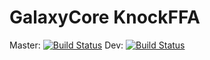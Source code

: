 # GalaxyCore KnockFFA

Master: [![Build Status](https://ci.galaxycore.net/api/badges/GalaxyCore-net/GalaxyCore-KnockFFA/status.svg)](https://ci.galaxycore.net/GalaxyCore-net/GalaxyCore-KnockFFA)
Dev: [![Build Status](https://ci.galaxycore.net/api/badges/GalaxyCore-net/GalaxyCore-KnockFFA/status.svg?ref=refs/heads/dev)](https://ci.galaxycore.net/GalaxyCore-net/GalaxyCore-KnockFFA)